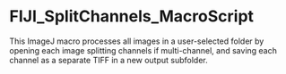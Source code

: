 # FIJI_SplitChannels_MacroScript
This ImageJ macro processes all images in a user-selected folder by opening each image splitting channels if multi-channel, and saving each channel as a separate TIFF in a new output subfolder.
